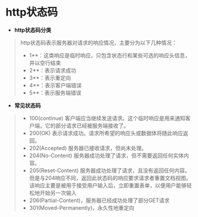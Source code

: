 # http状态码
* __http状态码分类__

>   http状态码表示服务器对请求的响应情况，主要分为以下几种情况：
>   * 1**：这类响应是临时响应，只包含状态行和某些可选的响应头信息，并以空行结束
>   * 2**：表示请求成功
>   * 3**：表示重定向
>   * 4**：表示客户端错误
>   * 5**：表示服务端错误

* __常见状态码__

>   * 100(continue)
>     客户端应当继续发送请求。这个临时响应是用来通知客户端，它的部分请求已经被服务端接收了。
>   * 200(OK)
>     表示请求成功。请求所希望的响应头或数据体将随此响应返回。
>   * 202(Accepted)
>     服务器已接收请求，但尚未处理。
>   * 204(No-Content)
>     服务器成功处理了请求，但不需要返回任何实体内容。
>   * 205(Reset-Content)
>     服务器成功处理了请求，且没有返回任何内容。但是与204响应不同，返回此状态码的响应要求请求者重置文档视图。该响应主要是被用于接受用户输入后，立即重置表单，以便用户能够轻松地开始另一次输入
>   * 206(Partial-Content)，服务器已经成功处理了部分GET请求
>   * 301(Moved-Permanently)，永久性地重定向